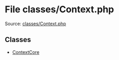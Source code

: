 File classes/Context.php
=========

Source: [classes/Context.php](https://github.com/PrestaShop/PrestaShop/blob/1.5.0.5/classes/Context.php)


Classes
-------

* [ContextCore](class.ContextCore.md)


